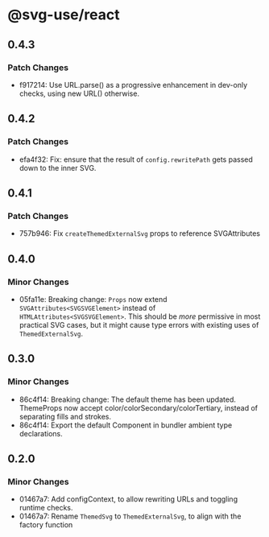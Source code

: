 # @svg-use/react

## 0.4.3

### Patch Changes

- f917214: Use URL.parse() as a progressive enhancement in dev-only checks,
  using new URL() otherwise.

## 0.4.2

### Patch Changes

- efa4f32: Fix: ensure that the result of `config.rewritePath` gets passed down
  to the inner SVG.

## 0.4.1

### Patch Changes

- 757b946: Fix `createThemedExternalSvg` props to reference SVGAttributes

## 0.4.0

### Minor Changes

- 05fa11e: Breaking change: `Props` now extend `SVGAttributes<SVGSVGElement>`
  instead of `HTMLAttributes<SVGSVGElement>`. This should be _more_ permissive
  in most practical SVG cases, but it might cause type errors with existing uses
  of `ThemedExternalSvg`.

## 0.3.0

### Minor Changes

- 86c4f14: Breaking change: The default theme has been updated. ThemeProps now
  accept color/colorSecondary/colorTertiary, instead of separating fills and
  strokes.
- 86c4f14: Export the default Component in bundler ambient type declarations.

## 0.2.0

### Minor Changes

- 01467a7: Add configContext, to allow rewriting URLs and toggling runtime
  checks.
- 01467a7: Rename `ThemedSvg` to `ThemedExternalSvg`, to align with the factory
  function

